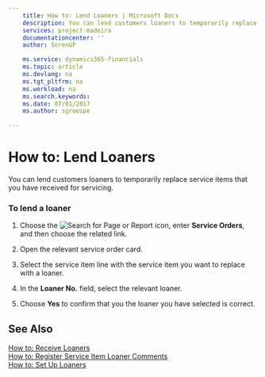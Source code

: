 ```yaml
---
    title: How to: Lend Loaners | Microsoft Docs
    description: You can lend customers loaners to temporarily replace service items that you have received for servicing.
    services: project-madeira
    documentationcenter: ''
    author: SorenGP

    ms.service: dynamics365-financials
    ms.topic: article
    ms.devlang: na
    ms.tgt_pltfrm: na
    ms.workload: na
    ms.search.keywords:
    ms.date: 07/01/2017
    ms.author: sgroespe

---
```

# How to: Lend Loaners
You can lend customers loaners to temporarily replace service items that you have received for servicing.  
  
### To lend a loaner  
  
1.  Choose the ![Search for Page or Report](media/ui-search/search_small.png "Search for Page or Report icon") icon, enter **Service Orders**, and then choose the related link.  
  
2.  Open the relevant service order card.  
  
3.  Select the service item line with the service item you want to replace with a loaner.  
  
4.  In the **Loaner No.** field, select the relevant loaner.  
  
5.  Choose **Yes** to confirm that you the loaner you have selected is correct.  
  
## See Also  
 [How to: Receive Loaners](../how-to-receive-loaners.md)   
 [How to: Register Service Item Loaner Comments](../how-to-register-service-item-loaner-comments.md)   
 [How to: Set Up Loaners](../how-to-set-up-loaners.md)